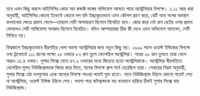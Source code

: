 তবে এমন কিছু করলে আইসিসির কোড অব কন্ডাক্ট ভঙ্গের অভিযোগ আসতে পারে অস্ট্রেলিয়ার বিপক্ষে। ২.১১ নম্বর ধারা অনুযায়ী, আইসিসির কোনো ইভেন্টে কোনো দল যদি ইচ্ছাকৃতভাবে এমন কৌশল গ্রহণ করে, যেটি অন্য দলের অবস্থান বদলানোর ক্ষেত্রে প্রভাব ফেলে—তাহলে সেটি অসদাচরণ হিসেবে বিবেচিত হবে। জোর করে নেট রান রেটের ওপর প্রভাব ফেললেও সেটি শাস্তিযোগ্য অপরাধ হিসেবে বিবেচিত। যদিও আম্পায়াররা ঠিক কী দেখে এমন অভিযোগ আনবেন, সেটি নিশ্চিত নয়।

বিশ্বকাপে ইচ্ছাকৃতভাবে ধীরগতির খেলা অবশ্য অস্ট্রেলিয়ার জন্য নতুন কিছু নয়। ১৯৯৯ সালে ওয়েস্ট ইন্ডিজের বিপক্ষে ওল্ড ট্রাফোর্ডে ১১১ রানের লক্ষ্যে ২৫ ওভারে ৮৩ রান তুলে ফেলেছিল অস্ট্রেলিয়া। পরের ২৮ রান তুলতে তারা খেলে আরও ১৫.৪ ওভার। সুপার সিক্সে যেতে ৪৭.২ ওভারের মধ্যে জিততে হতো অস্ট্রেলিয়াকে। অস্ট্রেলিয়া ধীরগতিতে খেলেছিল মূলত নিউজিল্যান্ডকে বিদায় করে দিতে, যাদের বিপক্ষে গ্রুপ পর্বে হেরেছিল তারা। সেবারের নিয়ম অনুযায়ী, সুপার সিক্সে ওঠা দলগুলোর একে অন্যের বিপক্ষে পাওয়া পয়েন্ট যুক্ত হতো। মানে নিউজিল্যান্ড উঠলে কোনো পয়েন্ট পেত না অস্ট্রেলিয়া, ওয়েস্ট ইন্ডিজ উঠলে পেত। অবশ্য পরে স্কটল্যান্ডকে বড় ব্যবধানে হারিয়ে ঠিকই সুপার সিক্সে যায় নিউজিল্যান্ড।
